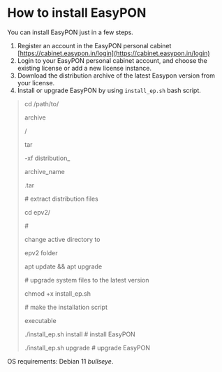 # How to install EasyPON

You can install EasyPON just in a few steps.

1. Register an account in the EasyPON personal cabinet [https://cabinet.easypon.in/login](https://cabinet.easypon.in/login)
2. Login to your EasyPON personal cabinet account, and choose the existing license or add a new license instance.
3. Download the distribution archive of the latest Easypon version from your license.
4. Install or upgrade EasyPON by using `install_ep.sh` bash script.

> cd /path/to/
>
> archive
>
> /
>
> tar
>
> \-xf distribution\_
>
> archive\_name
>
> .tar
>
> \# extract distribution files
>
> cd epv2/
>
> \#
>
> change active directory to
>
> epv2 folder
>
> apt update && apt upgrade
>
> \# upgrade system files to the latest version
>
> chmod +x install\_ep.sh
>
> \# make the installation script
>
> executable
>
> ./install\_ep.sh install # install EasyPON
>
> ./install\_ep.sh upgrade # upgrade EasyPON

OS requirements: Debian 11 _bullseye_.
